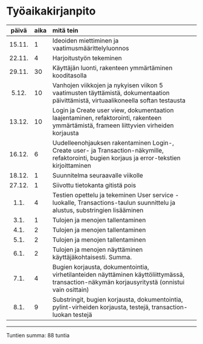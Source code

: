 # Työaikakirjanpito

| päivä | aika | mitä tein  |
| :----:|:-----| :-----|
| 15.11.| 1    | Ideoiden miettiminen ja vaatimusmäärittelyluonnos |
| 22.11.| 4    | Harjoitustyön tekeminen |
| 29.11.| 30   | Käyttäjän luonti, rakenteen ymmärtäminen kooditasolla |
| 5.12. | 10   | Vanhojen viikkojen ja nykyisen viikon 5 vaatimusten täyttämistä, dokumentaation päivittämistä, virtuaalikoneella softan testausta |
| 13.12.| 10   | Login ja Create user view, dokumentaation laajentaminen, refaktorointi, rakenteen ymmärtämistä, frameen liittyvien virheiden korjausta |
| 16.12.| 6    | Uudelleenohjauksen rakentaminen Login-, Create user- ja Transaction-näkymille, refaktorointi, bugien korjaus ja error-tekstien kirjoittaminen |
| 18.12.| 1    | Suunnitelma seuraavalle viikolle |
| 27.12.| 1    | Siivottu tietokanta gitistä pois |
| 1.1.  | 4    | Testien opettelu ja tekeminen User service -luokalle, Transactions-taulun suunnittelu ja alustus, substringien lisääminen |
| 3.1.  | 1    | Tulojen ja menojen tallentaminen |
| 4.1.  | 2    | Tulojen ja menojen tallentaminen |
| 5.1.  | 2    | Tulojen ja menojen tallentaminen |
| 6.1.  | 2    | Tulojen ja menojen näyttäminen käyttäjäkohtaisesti. Summa. |
| 7.1.  | 4    | Bugien korjausta, dokumentointia, virhetilanteiden näyttäminen käyttöliittymässä, transaction-näkymän korjausyritystä (onnistui vain osittain) |
| 8.1.  | 9    | Substringit, bugien korjausta, dokumentointia, pylint-virheiden korjausta, testejä, transaction-luokan testejä |

------------------------------------------------
Tuntien summa: 88 tuntia
